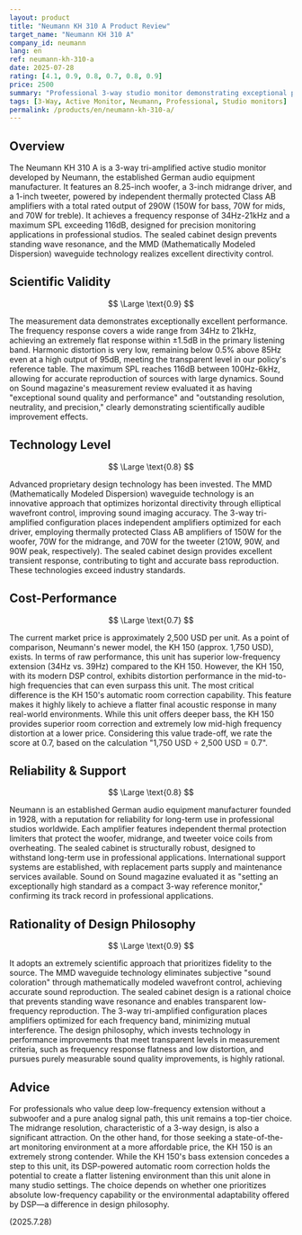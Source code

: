 ```yaml
---
layout: product
title: "Neumann KH 310 A Product Review"
target_name: "Neumann KH 310 A"
company_id: neumann
lang: en
ref: neumann-kh-310-a
date: 2025-07-28
rating: [4.1, 0.9, 0.8, 0.7, 0.8, 0.9]
price: 2500
summary: "Professional 3-way studio monitor demonstrating exceptional performance in scientific measurements. Achieves 34Hz-21kHz broadband reproduction and maximum SPL exceeding 116dB. MMD wavefront control technology provides accurate sound imaging."
tags: [3-Way, Active Monitor, Neumann, Professional, Studio monitors]
permalink: /products/en/neumann-kh-310-a/
---
```

## Overview

The Neumann KH 310 A is a 3-way tri-amplified active studio monitor developed by Neumann, the established German audio equipment manufacturer. It features an 8.25-inch woofer, a 3-inch midrange driver, and a 1-inch tweeter, powered by independent thermally protected Class AB amplifiers with a total rated output of 290W (150W for bass, 70W for mids, and 70W for treble). It achieves a frequency response of 34Hz-21kHz and a maximum SPL exceeding 116dB, designed for precision monitoring applications in professional studios. The sealed cabinet design prevents standing wave resonance, and the MMD (Mathematically Modeled Dispersion) waveguide technology realizes excellent directivity control.

## Scientific Validity

$$ \Large \text{0.9} $$

The measurement data demonstrates exceptionally excellent performance. The frequency response covers a wide range from 34Hz to 21kHz, achieving an extremely flat response within ±1.5dB in the primary listening band. Harmonic distortion is very low, remaining below 0.5% above 85Hz even at a high output of 95dB, meeting the transparent level in our policy's reference table. The maximum SPL reaches 116dB between 100Hz-6kHz, allowing for accurate reproduction of sources with large dynamics. Sound on Sound magazine's measurement review evaluated it as having "exceptional sound quality and performance" and "outstanding resolution, neutrality, and precision," clearly demonstrating scientifically audible improvement effects.

## Technology Level

$$ \Large \text{0.8} $$

Advanced proprietary design technology has been invested. The MMD (Mathematically Modeled Dispersion) waveguide technology is an innovative approach that optimizes horizontal directivity through elliptical wavefront control, improving sound imaging accuracy. The 3-way tri-amplified configuration places independent amplifiers optimized for each driver, employing thermally protected Class AB amplifiers of 150W for the woofer, 70W for the midrange, and 70W for the tweeter (210W, 90W, and 90W peak, respectively). The sealed cabinet design provides excellent transient response, contributing to tight and accurate bass reproduction. These technologies exceed industry standards.

## Cost-Performance

$$ \Large \text{0.7} $$

The current market price is approximately 2,500 USD per unit. As a point of comparison, Neumann's newer model, the KH 150 (approx. 1,750 USD), exists. In terms of raw performance, this unit has superior low-frequency extension (34Hz vs. 39Hz) compared to the KH 150. However, the KH 150, with its modern DSP control, exhibits distortion performance in the mid-to-high frequencies that can even surpass this unit. The most critical difference is the KH 150's automatic room correction capability. This feature makes it highly likely to achieve a flatter final acoustic response in many real-world environments. While this unit offers deeper bass, the KH 150 provides superior room correction and extremely low mid-high frequency distortion at a lower price. Considering this value trade-off, we rate the score at 0.7, based on the calculation "1,750 USD ÷ 2,500 USD = 0.7".

## Reliability & Support

$$ \Large \text{0.8} $$

Neumann is an established German audio equipment manufacturer founded in 1928, with a reputation for reliability for long-term use in professional studios worldwide. Each amplifier features independent thermal protection limiters that protect the woofer, midrange, and tweeter voice coils from overheating. The sealed cabinet is structurally robust, designed to withstand long-term use in professional applications. International support systems are established, with replacement parts supply and maintenance services available. Sound on Sound magazine evaluated it as "setting an exceptionally high standard as a compact 3-way reference monitor," confirming its track record in professional applications.

## Rationality of Design Philosophy

$$ \Large \text{0.9} $$

It adopts an extremely scientific approach that prioritizes fidelity to the source. The MMD waveguide technology eliminates subjective "sound coloration" through mathematically modeled wavefront control, achieving accurate sound reproduction. The sealed cabinet design is a rational choice that prevents standing wave resonance and enables transparent low-frequency reproduction. The 3-way tri-amplified configuration places amplifiers optimized for each frequency band, minimizing mutual interference. The design philosophy, which invests technology in performance improvements that meet transparent levels in measurement criteria, such as frequency response flatness and low distortion, and pursues purely measurable sound quality improvements, is highly rational.

## Advice

For professionals who value deep low-frequency extension without a subwoofer and a pure analog signal path, this unit remains a top-tier choice. The midrange resolution, characteristic of a 3-way design, is also a significant attraction. On the other hand, for those seeking a state-of-the-art monitoring environment at a more affordable price, the KH 150 is an extremely strong contender. While the KH 150's bass extension concedes a step to this unit, its DSP-powered automatic room correction holds the potential to create a flatter listening environment than this unit alone in many studio settings. The choice depends on whether one prioritizes absolute low-frequency capability or the environmental adaptability offered by DSP—a difference in design philosophy.

(2025.7.28)
